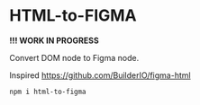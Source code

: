 # HTML-to-FIGMA

**!!! WORK IN PROGRESS**

Convert DOM node to Figma node.

Inspired https://github.com/BuilderIO/figma-html

```npm i html-to-figma```
